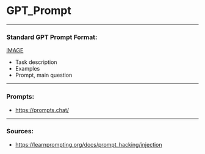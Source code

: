 # GPT_Prompt

***

### Standard GPT Prompt Format: 

[IMAGE](https://miro.medium.com/v2/resize:fit:1400/format:webp/1*OrfhOZhi-PmOjUY-cLI0_g.png)

* Task description
* Examples
* Prompt, main question 

***

### Prompts: 

* https://prompts.chat/

***

### Sources:

* https://learnprompting.org/docs/prompt_hacking/injection
